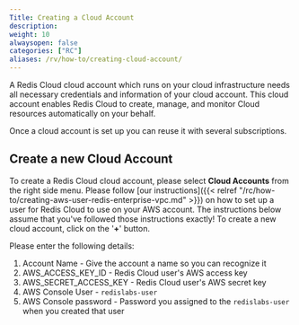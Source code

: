 ```yaml
---
Title: Creating a Cloud Account
description:
weight: 10
alwaysopen: false
categories: ["RC"]
aliases: /rv/how-to/creating-cloud-account/
---
```

A Redis Cloud cloud account which runs on your cloud infrastructure needs all necessary credentials and information
of your cloud account. This cloud account enables Redis Cloud to create, manage, and monitor Cloud resources automatically on your behalf.

Once a cloud account is set up you can reuse it with several subscriptions.

## Create a new Cloud Account

To create a Redis Cloud cloud account, please select **Cloud Accounts** from the
right side menu. Please follow [our
instructions]({{< relref "/rc/how-to/creating-aws-user-redis-enterprise-vpc.md" >}})
on how to set up a user for Redis Cloud to use on your AWS account. The instructions below assume that you've followed those instructions exactly!
To create a new cloud account, click on the '**+**' button.

Please enter the following details:

1. Account Name - Give the account a name so you can recognize it
1. AWS_ACCESS_KEY_ID - Redis Cloud user's AWS access key
1. AWS_SECRET_ACCESS_KEY - Redis Cloud user's AWS secret key
1. AWS Console User - `redislabs-user`
1. AWS Console password - Password you assigned to the `redislabs-user` when you created that user
